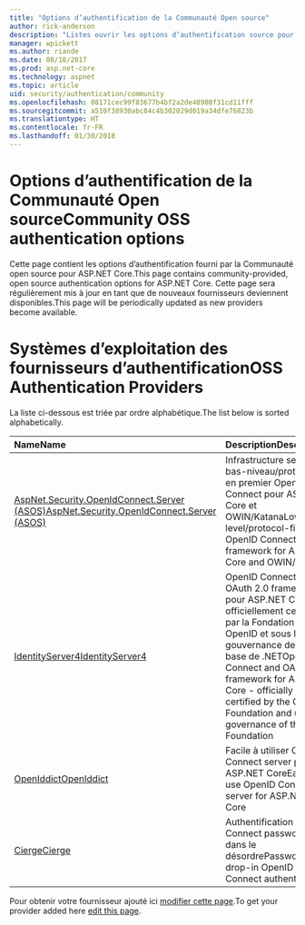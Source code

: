 ```yaml
---
title: "Options d’authentification de la Communauté Open source"
author: rick-anderson
description: "Listes ouvrir les options d’authentification source pour ASP.NET Core."
manager: wpickett
ms.author: riande
ms.date: 08/18/2017
ms.prod: asp.net-core
ms.technology: aspnet
ms.topic: article
uid: security/authentication/community
ms.openlocfilehash: 08171cec99f83677b4bf2a2de48908f31cd11fff
ms.sourcegitcommit: a510f38930abc84c4b302029d019a34dfe76823b
ms.translationtype: HT
ms.contentlocale: fr-FR
ms.lasthandoff: 01/30/2018
---
```

# <a name="community-oss-authentication-options"></a><span data-ttu-id="281b2-103">Options d’authentification de la Communauté Open source</span><span class="sxs-lookup"><span data-stu-id="281b2-103">Community OSS authentication options</span></span>

<span data-ttu-id="281b2-104">Cette page contient les options d’authentification fourni par la Communauté open source pour ASP.NET Core.</span><span class="sxs-lookup"><span data-stu-id="281b2-104">This page contains community-provided, open source authentication options for ASP.NET Core.</span></span> <span data-ttu-id="281b2-105">Cette page sera régulièrement mis à jour en tant que de nouveaux fournisseurs deviennent disponibles.</span><span class="sxs-lookup"><span data-stu-id="281b2-105">This page will be periodically updated as new providers become available.</span></span>

# <a name="oss-authentication-providers"></a><span data-ttu-id="281b2-106">Systèmes d’exploitation des fournisseurs d’authentification</span><span class="sxs-lookup"><span data-stu-id="281b2-106">OSS Authentication Providers</span></span>

<span data-ttu-id="281b2-107">La liste ci-dessous est triée par ordre alphabétique.</span><span class="sxs-lookup"><span data-stu-id="281b2-107">The list below is sorted alphabetically.</span></span>

| <span data-ttu-id="281b2-108">Name</span><span class="sxs-lookup"><span data-stu-id="281b2-108">Name</span></span> | <span data-ttu-id="281b2-109">Description</span><span class="sxs-lookup"><span data-stu-id="281b2-109">Description</span></span> |
|:--------------|:------------------|
| [<span data-ttu-id="281b2-110">AspNet.Security.OpenIdConnect.Server (ASOS)</span><span class="sxs-lookup"><span data-stu-id="281b2-110">AspNet.Security.OpenIdConnect.Server (ASOS)</span></span>](https://github.com/aspnet-contrib/AspNet.Security.OpenIdConnect.Server) | <span data-ttu-id="281b2-111">Infrastructure server de bas-niveau/protocole en premier OpenID Connect pour ASP.NET Core et OWIN/Katana</span><span class="sxs-lookup"><span data-stu-id="281b2-111">Low-level/protocol-first OpenID Connect server framework for ASP.NET Core and OWIN/Katana</span></span> |
| [<span data-ttu-id="281b2-112">IdentityServer4</span><span class="sxs-lookup"><span data-stu-id="281b2-112">IdentityServer4</span></span>](https://identityserver.io/) | <span data-ttu-id="281b2-113">OpenID Connect et OAuth 2.0 framework pour ASP.NET Core - officiellement certifiées par la Fondation OpenID et sous la gouvernance de la base de .NET</span><span class="sxs-lookup"><span data-stu-id="281b2-113">OpenID Connect and OAuth 2.0 framework for ASP.NET Core - officially certified by the OpenID Foundation and under governance of the .NET Foundation</span></span> |
| [<span data-ttu-id="281b2-114">OpenIddict</span><span class="sxs-lookup"><span data-stu-id="281b2-114">OpenIddict</span></span>](https://github.com/openiddict/openiddict-core) | <span data-ttu-id="281b2-115">Facile à utiliser OpenID Connect server pour ASP.NET Core</span><span class="sxs-lookup"><span data-stu-id="281b2-115">Easy-to-use OpenID Connect server for ASP.NET Core</span></span>  |
| [<span data-ttu-id="281b2-116">Cierge</span><span class="sxs-lookup"><span data-stu-id="281b2-116">Cierge</span></span>](https://github.com/pwdless/Cierge) | <span data-ttu-id="281b2-117">Authentification OpenID Connect passwordless, dans le désordre</span><span class="sxs-lookup"><span data-stu-id="281b2-117">Passwordless, drop-in OpenID Connect authentication</span></span>   |

<span data-ttu-id="281b2-118">Pour obtenir votre fournisseur ajouté ici [modifier cette page](https://github.com/login?return_to=https%3A%2F%2Fgithub.com%2Faspnet%2FDocs%2Fedit%2Fmaster%2Faspnetcore%2Fsecurity%2Fauthentication%2Fcommunity.md).</span><span class="sxs-lookup"><span data-stu-id="281b2-118">To get your provider added here [edit this page](https://github.com/login?return_to=https%3A%2F%2Fgithub.com%2Faspnet%2FDocs%2Fedit%2Fmaster%2Faspnetcore%2Fsecurity%2Fauthentication%2Fcommunity.md).</span></span>
